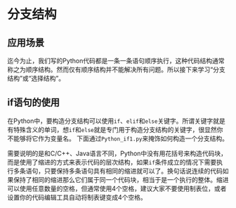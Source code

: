 # 分支结构
## 应用场景
迄今为止，我们写的Python代码都是一条一条语句顺序执行，这种代码结构通常称之为顺序结构。然而仅有顺序结构并不能解决所有问题。所以接下来学习“分支结构”或“选择结构”。
## if语句的使用
在Python中，要构造分支结构可以使用`if`、`elif`和`else`关键字。所谓关键字就是有特殊含义的单词，想`if`和`else`就是专门用于构造分支结构的关键字，很显然你不能够将它作为变量名。
下面通过`Python_if1.py`来掩饰如何构造一个分支结构。

需要说明的是和C/C++、Java语言不同，Python中没有用花括号来构造代码块，而是使用了缩进的方式来表示代码的层次结构，如果`if`条件成立的情况下需要执行多条语句，只要保持多条语句具有相同的缩进就可以了。换句话说连续的代码如果保持了相同的缩进那么它们属于同一个代码块，相当于是一个执行的整体。缩进可以使用任意数量的空格，但通常使用4个空格，建议大家不要使用制表位，或者设置你的代码编辑工具自动将制表键变成4个空格。